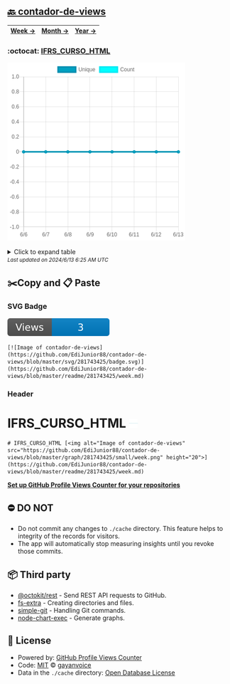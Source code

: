 ## [🔙 contador-de-views](https://github.com/EdiJunior88/contador-de-views)
| [**Week →**](https://github.com/EdiJunior88/contador-de-views/blob/master/readme/281743425/week.md) | [**Month →**](https://github.com/EdiJunior88/contador-de-views/blob/master/readme/281743425/month.md) | [**Year →**](https://github.com/EdiJunior88/contador-de-views/blob/master/readme/281743425/year.md) |
| ---- | ---- | ----- |
### :octocat: [IFRS_CURSO_HTML](https://github.com/EdiJunior88/IFRS_CURSO_HTML)
![Image of contador-de-views](https://github.com/EdiJunior88/contador-de-views/blob/master/graph/281743425/large/week.png)

<details>
	<summary>Click to expand table</summary>
	<h2>:calendar: Week Page Views Table</h2>
<table>
	<tr>
		<th>
			Last Updated
		</th>
		<th>
			Unique
		</th>
		<th>
			Count
		</th>
	</tr>
	<tr>
		<td>
			<code>2024/6/13</code>
		</td>
		<td>
			<code>0</code>
		</td>
		<td>
			<code>0</code>
		</td>
	</tr>
	<tr>
		<td>
			<code>2024/6/12</code>
		</td>
		<td>
			<code>0</code>
		</td>
		<td>
			<code>0</code>
		</td>
	</tr>
	<tr>
		<td>
			<code>2024/6/11</code>
		</td>
		<td>
			<code>0</code>
		</td>
		<td>
			<code>0</code>
		</td>
	</tr>
	<tr>
		<td>
			<code>2024/6/10</code>
		</td>
		<td>
			<code>0</code>
		</td>
		<td>
			<code>0</code>
		</td>
	</tr>
	<tr>
		<td>
			<code>2024/6/9</code>
		</td>
		<td>
			<code>0</code>
		</td>
		<td>
			<code>0</code>
		</td>
	</tr>
	<tr>
		<td>
			<code>2024/6/8</code>
		</td>
		<td>
			<code>0</code>
		</td>
		<td>
			<code>0</code>
		</td>
	</tr>
	<tr>
		<td>
			<code>2024/6/7</code>
		</td>
		<td>
			<code>0</code>
		</td>
		<td>
			<code>0</code>
		</td>
	</tr>
	<tr>
		<td>
			<code>2024/6/6</code>
		</td>
		<td>
			<code>0</code>
		</td>
		<td>
			<code>0</code>
		</td>
	</tr>
</table>

</details>
<small><i>Last updated on 2024/6/13 6:25 AM UTC</i></small>

## ✂️Copy and 📋 Paste
### SVG Badge
[![Image of contador-de-views](https://github.com/EdiJunior88/contador-de-views/blob/master/svg/281743425/badge.svg)](https://github.com/EdiJunior88/contador-de-views/blob/master/readme/281743425/week.md)
```readme
[![Image of contador-de-views](https://github.com/EdiJunior88/contador-de-views/blob/master/svg/281743425/badge.svg)](https://github.com/EdiJunior88/contador-de-views/blob/master/readme/281743425/week.md)
```
### Header
# IFRS_CURSO_HTML [<img alt="Image of contador-de-views" src="https://github.com/EdiJunior88/contador-de-views/blob/master/graph/281743425/small/week.png" height="20">](https://github.com/EdiJunior88/contador-de-views/blob/master/readme/281743425/week.md)
```readme
# IFRS_CURSO_HTML [<img alt="Image of contador-de-views" src="https://github.com/EdiJunior88/contador-de-views/blob/master/graph/281743425/small/week.png" height="20">](https://github.com/EdiJunior88/contador-de-views/blob/master/readme/281743425/week.md)
```
[**Set up GitHub Profile Views Counter for your repositories**](https://github.com/gayanvoice/github-profile-views-counter)
## ⛔ DO NOT
- Do not commit any changes to `./cache` directory. This feature helps to integrity of the records for visitors.
- The app will automatically stop measuring insights until you revoke those commits.
## 📦 Third party

- [@octokit/rest](https://www.npmjs.com/package/@octokit/rest) - Send REST API requests to GitHub.
- [fs-extra](https://www.npmjs.com/package/fs-extra) - Creating directories and files.
- [simple-git](https://www.npmjs.com/package/simple-git) - Handling Git commands.
- [node-chart-exec](https://www.npmjs.com/package/node-chart-exec) - Generate graphs.
## 📄 License
- Powered by: [GitHub Profile Views Counter](https://github.com/gayanvoice/github-profile-views-counter)
- Code: [MIT](./LICENSE) © [gayanvoice](https://github.com/gayanvoice/github-profile-views-counter)
- Data in the `./cache` directory: [Open Database License](https://opendatacommons.org/licenses/odbl/1-0/)